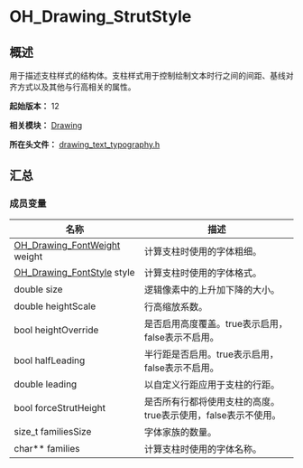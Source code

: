 # OH_Drawing_StrutStyle
<!--Kit: ArkGraphics 2D-->
<!--Subsystem: Graphics-->
<!--Owner: @oh_wangxk;@gmiao522;@Lem0nC-->
<!--SE: @liumingxiang-->
<!--TSE: @yhl0101-->
## 概述

用于描述支柱样式的结构体。支柱样式用于控制绘制文本时行之间的间距、基线对齐方式以及其他与行高相关的属性。

**起始版本：** 12

**相关模块：** [Drawing](capi-drawing.md)

**所在头文件：** [drawing_text_typography.h](capi-drawing-text-typography-h.md)

## 汇总

### 成员变量

| 名称                                                         | 描述                                                         |
| ------------------------------------------------------------ | ------------------------------------------------------------ |
| [OH_Drawing_FontWeight](capi-drawing-text-typography-h.md#oh_drawing_fontweight) weight | 计算支柱时使用的字体粗细。                                   |
| [OH_Drawing_FontStyle](capi-drawing-text-typography-h.md#oh_drawing_fontstyle) style | 计算支柱时使用的字体格式。                                   |
| double size                                                  | 逻辑像素中的上升加下降的大小。                               |
| double heightScale                                           | 行高缩放系数。                                               |
| bool heightOverride                                          | 是否启用高度覆盖。true表示启用，false表示不启用。            |
| bool halfLeading                                             | 半行距是否启用。true表示启用，false表示不启用。              |
| double leading                                               | 以自定义行距应用于支柱的行距。                               |
| bool forceStrutHeight                                        | 是否所有行都将使用支柱的高度。true表示使用，false表示不使用。 |
| size_t familiesSize                                          | 字体家族的数量。                                             |
| char** families                                              | 计算支柱时使用的字体名称。                                   |

